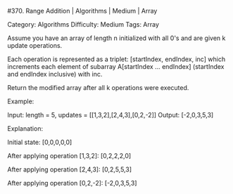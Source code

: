 #370. Range Addition | Algorithms | Medium | Array

Category: Algorithms
Difficulty: Medium
Tags: Array

Assume you have an array of length n initialized with all 0's and are given k update operations.

Each operation is represented as a triplet: [startIndex, endIndex, inc] which increments each element of subarray A[startIndex ... endIndex] (startIndex and endIndex inclusive) with inc.

Return the modified array after all k operations were executed.

Example:


Input: length = 5, updates = [[1,3,2],[2,4,3],[0,2,-2]]
Output: [-2,0,3,5,3]


Explanation:


Initial state:
[0,0,0,0,0]

After applying operation [1,3,2]:
[0,2,2,2,0]

After applying operation [2,4,3]:
[0,2,5,5,3]

After applying operation [0,2,-2]:
[-2,0,3,5,3]


